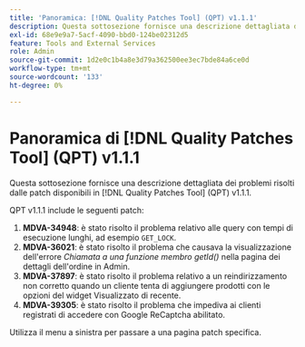 ```yaml
---
title: 'Panoramica: [!DNL Quality Patches Tool] (QPT) v1.1.1'
description: Questa sottosezione fornisce una descrizione dettagliata dei problemi risolti dalle patch disponibili in  [!DNL Quality Patches Tool] (QPT) v1.1.1.
exl-id: 68e9e9a7-5acf-4090-bbd0-124be02312d5
feature: Tools and External Services
role: Admin
source-git-commit: 1d2e0c1b4a8e3d79a362500ee3ec7bde84a6ce0d
workflow-type: tm+mt
source-wordcount: '133'
ht-degree: 0%

---
```


# Panoramica di [!DNL Quality Patches Tool] (QPT) v1.1.1

Questa sottosezione fornisce una descrizione dettagliata dei problemi risolti dalle patch disponibili in [!DNL Quality Patches Tool] (QPT) v1.1.1.

QPT v1.1.1 include le seguenti patch:

1. **MDVA-34948**: è stato risolto il problema relativo alle query con tempi di esecuzione lunghi, ad esempio `GET_LOCK`.
1. **MDVA-36021**: è stato risolto il problema che causava la visualizzazione dell&#39;errore *Chiamata a una funzione membro getId()* nella pagina dei dettagli dell&#39;ordine in Admin.
1. **MDVA-37897**: è stato risolto il problema relativo a un reindirizzamento non corretto quando un cliente tenta di aggiungere prodotti con le opzioni del widget Visualizzato di recente.
1. **MDVA-39305**: è stato risolto il problema che impediva ai clienti registrati di accedere con Google ReCaptcha abilitato.

Utilizza il menu a sinistra per passare a una pagina patch specifica.
